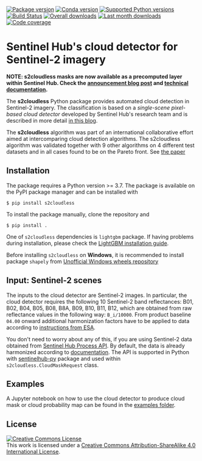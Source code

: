[![Package version](https://badge.fury.io/py/s2cloudless.svg)](https://pypi.org/project/s2cloudless)
[![Conda version](https://img.shields.io/conda/vn/conda-forge/s2cloudless.svg)](https://anaconda.org/conda-forge/s2cloudless)
[![Supported Python versions](https://img.shields.io/pypi/pyversions/s2cloudless.svg?style=flat-square)](https://pypi.org/project/s2cloudless)
[![Build Status](https://github.com/sentinel-hub/sentinel2-cloud-detector/actions/workflows/ci_action.yml/badge.svg?branch=master)](https://github.com/sentinel-hub/sentinel2-cloud-detector/actions)
[![Overall downloads](https://pepy.tech/badge/s2cloudless)](https://pepy.tech/project/s2cloudless)
[![Last month downloads](https://pepy.tech/badge/s2cloudless/month)](https://pepy.tech/project/s2cloudless)
[![Code coverage](https://codecov.io/gh/sentinel-hub/sentinel2-cloud-detector/branch/master/graph/badge.svg)](https://codecov.io/gh/sentinel-hub/sentinel2-cloud-detector)

# Sentinel Hub's cloud detector for Sentinel-2 imagery

**NOTE: s2cloudless masks are now available as a precomputed layer within Sentinel Hub. Check the [announcement blog post](https://medium.com/sentinel-hub/cloud-masks-at-your-service-6e5b2cb2ce8a) and [technical documentation](https://docs.sentinel-hub.com/api/latest/#/API/data_access?id=cloud-masks-and-cloud-probabilities).**

The **s2cloudless** Python package provides automated cloud detection in
Sentinel-2 imagery. The classification is based on a *single-scene pixel-based cloud detector*
developed by Sentinel Hub's research team and is described in more detail
[in this blog](https://medium.com/sentinel-hub/improving-cloud-detection-with-machine-learning-c09dc5d7cf13).

The **s2cloudless** algorithm was part of an international collaborative effort aimed at intercomparing cloud detection algorithms. The s2cloudless algorithm was validated together with 9 other algorithms on 4 different test datasets and in all cases found to be on the Pareto front. See [the paper](https://www.sciencedirect.com/science/article/pii/S0034425722001043?via%3Dihub)

## Installation

The package requires a Python version >= 3.7. The package is available on
the PyPI package manager and can be installed with

```
$ pip install s2cloudless
```

To install the package manually, clone the repository and
```
$ pip install .
```

One of `s2cloudless` dependencies is `lightgbm` package. If having problems during installation, please
check the [LightGBM installation guide](https://lightgbm.readthedocs.io/en/latest/Installation-Guide.html).

Before installing `s2cloudless` on **Windows**, it is recommended to install package `shapely` from
[Unofficial Windows wheels repository](https://www.lfd.uci.edu/~gohlke/pythonlibs/)

## Input: Sentinel-2 scenes

The inputs to the cloud detector are Sentinel-2 images. In particular, the cloud detector requires the following 10 Sentinel-2 band reflectances: B01, B02, B04, B05, B08, B8A, B09, B10, B11, B12, which are obtained from raw reflectance values in the following way: `B_i/10000`. From product baseline `04.00` onward additional harmonization factors have to be applied to data according to [instructions from ESA](https://sentinels.copernicus.eu/en/web/sentinel/-/copernicus-sentinel-2-major-products-upgrade-upcoming).

You don't need to worry about any of this, if you are using Sentinel-2 data obtained from [Sentinel Hub Process API](https://docs.sentinel-hub.com/api/latest/api/process/). By default, the data is already harmonized according to [documentation](https://docs.sentinel-hub.com/api/latest/data/sentinel-2-l1c/#harmonize-values). The API is supported in Python with [sentinelhub-py](https://github.com/sentinel-hub/sentinelhub-py) package and used within `s2cloudless.CloudMaskRequest` class.

## Examples

A Jupyter notebook on how to use the cloud detector to produce cloud mask or cloud probability map
can be found in the [examples folder](https://github.com/sentinel-hub/sentinel2-cloud-detector/tree/master/examples).

## License

<a rel="license" href="http://creativecommons.org/licenses/by-sa/4.0/">
<img alt="Creative Commons License" style="border-width:0" src="https://i.creativecommons.org/l/by-sa/4.0/88x31.png" /></a>
<br />
This work is licensed under a <a rel="license" href="http://creativecommons.org/licenses/by-sa/4.0/">Creative Commons Attribution-ShareAlike 4.0 International License</a>.
